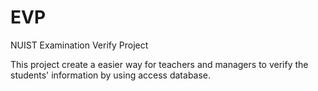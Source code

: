 EVP
===

NUIST Examination Verify Project

This project create a easier way for teachers and managers to verify the students' information by using access database.
